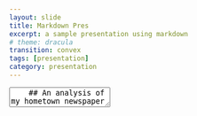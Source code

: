 ```yaml
---
layout: slide
title: Markdown Pres
excerpt: a sample presentation using markdown
# theme: dracula
transition: convex
tags: [presentation]
category: presentation
---
```

<section data-markdown>
  <textarea data-template>
    ## An analysis of my hometown newspaper over 20 years
    ---
    ## Data
    The data for my project took 20 years to create and the digitization cost 10M EUR and required 30 people.
    ---
    ## Project Plamn 
    BLABLABLABLABLAABLABLABALABLABALBALABLABLABALBAL.
    ---
    ## More Information
    Nothing yet. 
    ---
    ## Conclusions
    I dunno know yet.
  </textarea>
</section>
